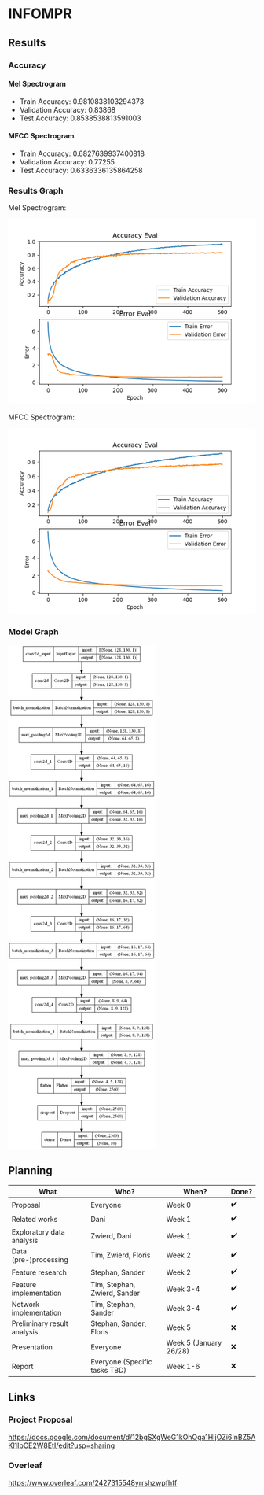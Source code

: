 # INFOMPR
## Results
### Accuracy
#### Mel Spectrogram
- Train Accuracy: 0.9810838103294373
- Validation Accuracy: 0.83868
- Test Accuracy: 0.8538538813591003

#### MFCC Spectrogram
- Train Accuracy: 0.6827639937400818
- Validation Accuracy: 0.77255
- Test Accuracy: 0.6336336135864258

### Results Graph

Mel Spectrogram:

![graph](img/500epochs.png)

MFCC Spectrogram:

![graph_mfcc](img/500epochs_mfcc.png)

### Model Graph
![model_1](img/model_1.png)

## Planning
| What                        | Who?                          | When?                  | Done? |
|-----------------------------|-------------------------------|------------------------|-------|
| Proposal                    | Everyone                      | Week 0                 | ✔️     |
| Related works               | Dani                          | Week 1                 | ✔️     |
| Exploratory data analysis   | Zwierd, Dani                  | Week 1                 | ✔️     |
| Data (pre-)processing       | Tim, Zwierd, Floris           | Week 2                 | ✔️     |
| Feature research            | Stephan, Sander               | Week 2                 | ✔️     |
| Feature implementation      | Tim, Stephan, Zwierd, Sander  | Week 3-4               | ✔️     |
| Network implementation      | Tim, Stephan, Sander          | Week 3-4               | ✔️     |
| Preliminary result analysis | Stephan, Sander, Floris       | Week 5                 | ❌     |
| Presentation                | Everyone                      | Week 5 (January 26/28) | ❌     |
| Report                      | Everyone (Specific tasks TBD) | Week 1-6               | ❌     |

## Links
### Project Proposal
https://docs.google.com/document/d/12bgSXgWeG1kOhOga1HIjOZi6InBZ5AKl1IpCE2W8EtI/edit?usp=sharing

### Overleaf
https://www.overleaf.com/2427315548yrrshzwpfhff
